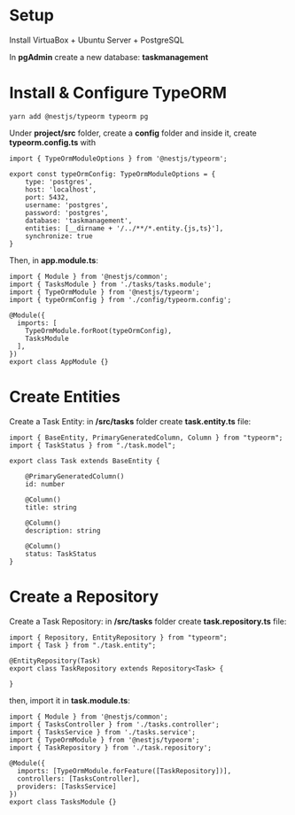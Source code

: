 
# Setup

Install VirtuaBox + Ubuntu Server + PostgreSQL

In **pgAdmin** create a new database: **taskmanagement**

# Install & Configure TypeORM

```
yarn add @nestjs/typeorm typeorm pg
```

Under **project/src** folder, create a **config** folder and inside it, create **typeorm.config.ts** with 

```
import { TypeOrmModuleOptions } from '@nestjs/typeorm';

export const typeOrmConfig: TypeOrmModuleOptions = {
    type: 'postgres',
    host: 'localhost',
    port: 5432,
    username: 'postgres',
    password: 'postgres',
    database: 'taskmanagement',
    entities: [__dirname + '/../**/*.entity.{js,ts}'],
    synchronize: true
}
```

Then, in **app.module.ts**:

```
import { Module } from '@nestjs/common';
import { TasksModule } from './tasks/tasks.module';
import { TypeOrmModule } from '@nestjs/typeorm';
import { typeOrmConfig } from './config/typeorm.config';

@Module({
  imports: [
    TypeOrmModule.forRoot(typeOrmConfig),
    TasksModule
  ],
})
export class AppModule {}
```

# Create Entities

Create a Task Entity: in **/src/tasks** folder create **task.entity.ts** file:

```
import { BaseEntity, PrimaryGeneratedColumn, Column } from "typeorm";
import { TaskStatus } from "./task.model";

export class Task extends BaseEntity {

    @PrimaryGeneratedColumn()
    id: number

    @Column()
    title: string

    @Column()
    description: string

    @Column()
    status: TaskStatus
}
```

# Create a Repository

Create a Task Repository: in **/src/tasks** folder create **task.repository.ts** file:

```
import { Repository, EntityRepository } from "typeorm";
import { Task } from "./task.entity";

@EntityRepository(Task)
export class TaskRepository extends Repository<Task> {

}
```

then, import it in **task.module.ts**:

```
import { Module } from '@nestjs/common';
import { TasksController } from './tasks.controller';
import { TasksService } from './tasks.service';
import { TypeOrmModule } from '@nestjs/typeorm';
import { TaskRepository } from './task.repository';

@Module({
  imports: [TypeOrmModule.forFeature([TaskRepository])],
  controllers: [TasksController],
  providers: [TasksService]
})
export class TasksModule {}
```

